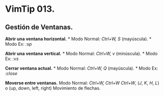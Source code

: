# VimTip 013.

## Gestión de Ventanas.

**Abrir una ventana horizontal.**
	* Modo Normal: _Ctrl+W, S_ (mayúscula).
	* Modo Ex: _:sp_

**Abrir una ventana vertical.**
	* Modo Normal: _Ctrl+W, v_ (minúscula).
	* Modo Ex: _:vs_

**Cerrar ventana actual.**
	* Modo Normal: _Ctrl+W, Q_ (mayúscula).
	* Modo Ex: _:close_

**Moverse entre ventanas.**
	Modo Normal:	_Ctrl+W, Ctrl+W_
					_Ctrl+W_, (_J_, _K_, _H_, _L_) o (up, down, left, right) Movimiento de flechas.
